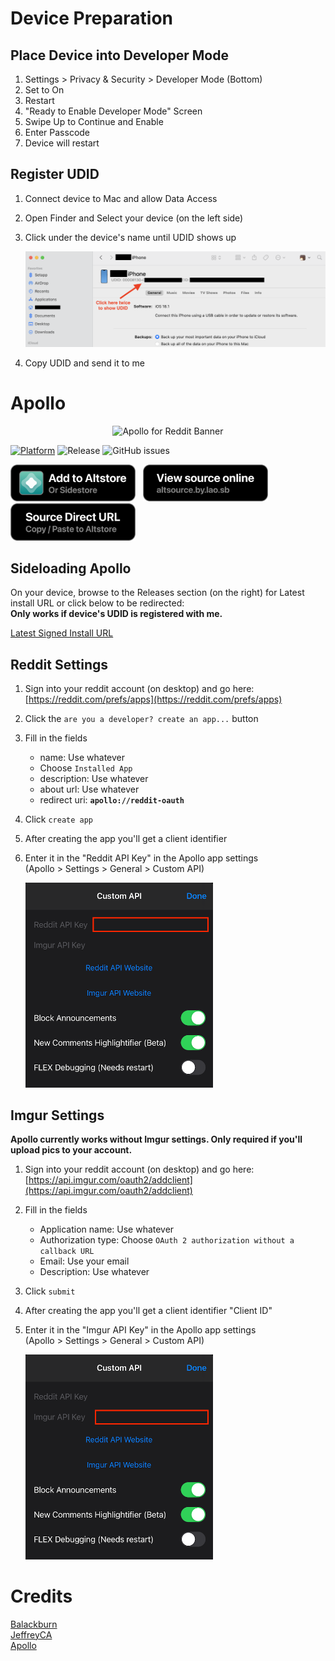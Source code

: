 # Device Preparation

## Place Device into Developer Mode

1. Settings > Privacy & Security > Developer Mode (Bottom) 
2. Set to On
3. Restart
4. "Ready to Enable Developer Mode" Screen
5. Swipe Up to Continue and Enable
6. Enter Passcode
7. Device will restart

## Register UDID

1. Connect device to Mac and allow Data Access
2. Open Finder and Select your device (on the left side)
3. Click under the device's name until UDID shows up

	<img src='https://github.com/penguicky/Sideload/blob/main/images/UDID.png?raw=true' alt='Finder UDID Location' width="500">

4. Copy UDID and send it to me


# Apollo
<p align="center">
  <img src="https://github.com/Balackburn/Apollo/assets/93828569/532f0b7e-8c06-483c-9d04-8b84ada7b972" alt="Apollo for Reddit Banner" />
</p>

[![Platform](http://img.shields.io/badge/platform-iOS/iPadOS/macOS-blue.svg)](https://developer.apple.com/iphone/index.action)
![Release](https://img.shields.io/github/downloads/Balackburn/Apollo/total)
![GitHub issues](https://img.shields.io/github/issues-raw/Balackburn/Apollo)

<a href="https://tinyurl.com/ApolloAltstore"><img src="https://raw.githubusercontent.com/YTLitePlus/Assets/main/Github/Buttons/Altstore/Altstore.png" width="200"></a>
&nbsp;
<a href="https://altsource.by.lao.sb/browse/?source=https%3A%2F%2Fraw.githubusercontent.com%2FBalackburn%2FApollo%2Fmain%2Fapps.json"><img src="https://raw.githubusercontent.com/YTLitePlus/Assets/main/Github/Buttons/Altstore/altsource.by.lao.sb.png"
 width="200"></a>
&nbsp;
<a href="https://balackburn.github.io/Apollo/apps.json"><img src="https://raw.githubusercontent.com/YTLitePlus/Assets/main/Github/Buttons/Altstore/URL.png" width="200"></a>


## Sideloading Apollo

On your device, browse to the Releases section (on the right) for Latest install URL or click below to be redirected:\
**Only works if device's UDID is registered with me.**

[Latest Signed Install URL](https://github.com/penguicky/Sideload/releases/latest)

## Reddit Settings

1. Sign into your reddit account (on desktop) and go here:  
    [https://reddit.com/prefs/apps](https://reddit.com/prefs/apps)
2. Click the `are you a developer? create an app...` button
3. Fill in the fields
	* name: Use whatever
	* Choose `Installed App`
	* description: Use whatever
	* about url: Use whatever
	* redirect uri: **`apollo://reddit-oauth`**
4. Click `create app`

5. After creating the app you'll get a client identifier

6. Enter it in the "Reddit API Key" in the Apollo app settings\
   (Apollo > Settings > General > Custom API)

	<img src='https://github.com/penguicky/Sideload/blob/main/images/redditAPI.png?raw=true' alt='Apollo Reddit Api Location' width="300">

## Imgur Settings
**Apollo currently works without Imgur settings. Only required if you'll upload pics to your account.**

1. Sign into your reddit account (on desktop) and go here:  
    [https://api.imgur.com/oauth2/addclient](https://api.imgur.com/oauth2/addclient)
2. Fill in the fields
    
	* Application name: Use whatever
	* Authorization type: Choose `OAuth 2 authorization without a callback URL`
	* Email: Use your email
	* Description: Use whatever

3. Click `submit`
4. After creating the app you'll get a client identifier "Client ID"
5. Enter it in the "Imgur API Key" in the Apollo app settings\
   (Apollo > Settings > General > Custom API)

	<img src='https://github.com/penguicky/Sideload/blob/7dbbed2f47d57e9eecea48ecd8657f6799d57ec5/images/imgurAPI.png?raw=true' alt="Apollo Imgur Api Location" width="300">

# Credits 

[Balackburn](https://github.com/Balackburn/Apollo)\
[JeffreyCA](https://github.com/JeffreyCA/Apollo-ImprovedCustomApi)\
[Apollo](https://apolloapp.io/)
